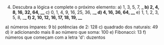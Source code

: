 4. Descubra a lógica e complete o próximo elemento:
   a) 1, 3, 5, 7, **\_
   b) 2, 4, 8, 16, 32, 64, \_\_**
   c) 0, 1, 4, 9, 16, 25, 36, \_**\_
   d) 4, 16, 36, 64, \_\_**
   e) 1, 1, 2, 3, 5, 8, \_**\_
   f) 2, 10, 12, 16, 17, 18, 19, \_\_**

a) números ímpares: 9
b) potências de 2: 128
c) quadrado dos naturais: 49
d) ir adicionando mais 8 ao número que soma: 100
e) Fibonacci: 13
f) números que começam com a letra 'd': duzentos
